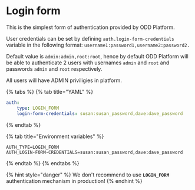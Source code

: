 # Login form

This is the simplest form of authentication provided by ODD Platform.&#x20;

User credentials can be set by defining `auth.login-form-credentials` variable in the following format: `username1:password1,username2:password2.`&#x20;

Default value is `admin:admin,root:root`, hence by default ODD Platform will be able to authenticate 2 users with usernames `admin` and `root` and passwords `admin` and `root` respectively.

All users will have ADMIN priviligies in platform.

{% tabs %}
{% tab title="YAML" %}
```yaml
auth:
    type: LOGIN_FORM
    login-form-credentials: susan:susan_password,dave:dave_password
```
{% endtab %}

{% tab title="Environment variables" %}
```
AUTH_TYPE=LOGIN_FORM
AUTH_LOGIN-FORM-CREDENTIALS=susan:susan_password,dave:dave_password
```
{% endtab %}
{% endtabs %}

{% hint style="danger" %}
We don't recommend to use **`LOGIN_FORM`** authentication mechanism in production!
{% endhint %}
